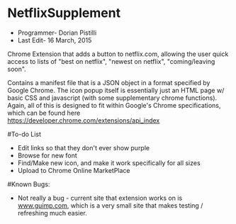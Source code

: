 # NetflixSupplement

- Programmer- Dorian Pistilli
- Last Edit- 16 March, 2015

Chrome Extension that adds a button to netflix.com, allowing 
the user quick access to lists of "best on netflix", "newest on netflix", 
"coming/leaving soon".

Contains a manifest file that is a JSON object in a format specified by Google Chrome. The icon popup itself is essentially just an HTML page w/ basic CSS and javascript (with some supplementary chrome functions). Again, all of this is designed to fit within Google's Chrome specifications, which can be found here https://developer.chrome.com/extensions/api_index

#To-do List
- Edit links so that they don't ever show purple
- Browse for new font
- Find/Make new icon, and make it work specifically for all sizes
- Upload to Chrome Online MarketPlace

#Known Bugs:
- Not really a bug - current site that extension works on is www.guimp.com,
which is a very small site that makes testing / refreshing much easier.
